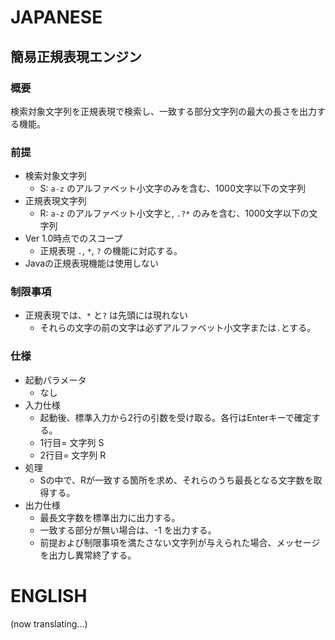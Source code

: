 # JAPANESE  
 
## 簡易正規表現エンジン

### 概要

検索対象文字列を正規表現で検索し、一致する部分文字列の最大の長さを出力する機能。

### 前提  

+ 検索対象文字列  
  - S: `a-z` のアルファベット小文字のみを含む、1000文字以下の文字列  
+ 正規表現文字列  
  - R: `a-z` のアルファベット小文字と, `.?*` のみを含む、1000文字以下の文字列  
+ Ver 1.0時点でのスコープ  
  - 正規表現 `.`, `*`, `?` の機能に対応する。
+ Javaの正規表現機能は使用しない

### 制限事項

+ 正規表現では、`*` と`?` は先頭には現れない
  - それらの文字の前の文字は必ずアルファベット小文字または`.`とする。

### 仕様

+ 起動パラメータ
  - なし
+ 入力仕様  
  - 起動後、標準入力から2行の引数を受け取る。各行はEnterキーで確定する。
  - 1行目= 文字列 S
  - 2行目= 文字列 R  
+ 処理
  - Sの中で、Rが一致する箇所を求め、それらのうち最長となる文字数を取得する。  
+ 出力仕様  
  - 最長文字数を標準出力に出力する。  
  - 一致する部分が無い場合は、-1 を出力する。
  - 前提および制限事項を満たさない文字列が与えられた場合、メッセージを出力し異常終了する。


# ENGLISH  

(now translating...)  

